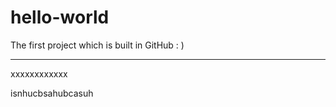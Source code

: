 # hello-world
The first project which is built in GitHub : )

---------- --------------


xxxxxxxxxxxx


isnhucbsahubcasuh